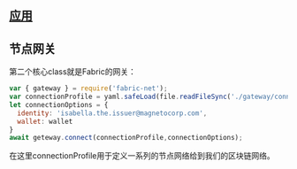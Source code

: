 ## [应用](https://hyperledger-fabric.readthedocs.io/en/latest/developapps/application.html)

## 节点网关

第二个核心class就是Fabric的网关：


```js
var { gateway } = require('fabric-net');
var connectionProfile = yaml.safeLoad(file.readFileSync('./gateway/connectionProfile.yaml', 'utf8'));
let connectionOptions = {
  identity: 'isabella.the.issuer@magnetocorp.com',
  wallet: wallet
}
await geteway.connect(connectionProfile,connectionOptions);
```

在这里connectionProfile用于定义一系列的节点网络给到我们的区块链网络。